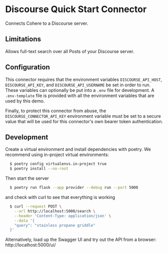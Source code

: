 # Discourse Quick Start Connector

Connects Cohere to a Discourse server.

## Limitations

Allows full-text search over all Posts of your Discourse server.

## Configuration

This connector requires that the environment variables `DISCOURSE_API_HOST`, `DISCOURSE_API_KEY`, and `DISCOURSE_API_USERNAME` be set in order to run. These variables can optionally be put into a `.env` file for development.
A `.env-template` file is provided with all the environment variables that are used by this demo.

Finally, to protect this connector from abuse, the `DISCOURSE_CONNECTOR_API_KEY` environment variable must be set to a secure value that will be used for this connector's own bearer token authentication.

## Development

Create a virtual environment and install dependencies with poetry. We recommend using in-project virtual environments:

```bash
  $ poetry config virtualenvs.in-project true
  $ poetry install --no-root
```

Then start the server

```bash
  $ poetry run flask --app provider --debug run --port 5000
```

and check with curl to see that everything is working

```bash
  $ curl --request POST \
    --url http://localhost:5000/search \
    --header 'Content-Type: application/json' \
    --data '{
    "query": "stainless propane griddle"
  }'
```

Alternatively, load up the Swagger UI and try out the API from a browser: http://localhost:5000/ui/
